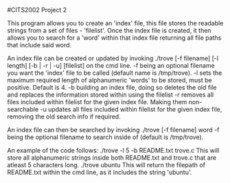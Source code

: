 #CITS2002 Project 2

This program allows you to create an 'index' file, this file stores the readable strings from a set of files - 'filelist'. Once the index file is created, it then allows you to search for a 'word' within that index file returning all file paths that include said word.

An index file can be created or updated by invoking ./trove [-f filename] [-l length] [-b | -r | -u] [filelist] on the cmd line.
-f being an optional filename you want the 'index' file to be called (default name is /tmp/trove).
-l sets the maximum required length of alphanumeric 'words' to be stored, must be positive. Default is 4.
-b building an index file, doing so deletes the old file and replaces the information stored within using the filelist
-r removes all files included within filelist for the given index file. Making them non-searchable
-u updates all files included within filelist for the given index file, removing the old search info if required.

An index file can then be searched by invoking ./trove [-f filename] word
-f being the optional filename to search inside of (default is /tmp/trove).

An example of the code follows:
./trove -l 5 -b README.txt trove.c
This will store all alphanumeric strings inside both README.txt and trove.c that are atleast 5 characters long.
./trove ubuntu
This will return the filepath of README.txt within the cmd line, as it includes the string 'ubuntu'.
